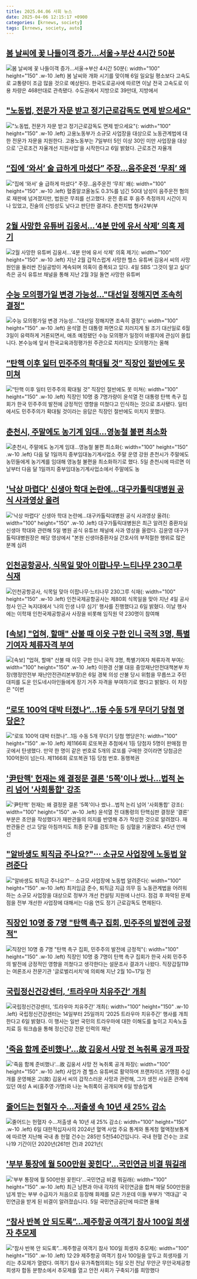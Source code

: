 ```yaml
---
title: 2025.04.06 사회 뉴스
date: 2025-04-06 12:15:17 +0900
categories: [krnews, society]
tags: [krnews, society, auto]
---
```

## [봄 날씨에 꽃 나들이객 증가…서울→부산 4시간 50분](https://n.news.naver.com/mnews/article/421/0008175892)

![봄 날씨에 꽃 나들이객 증가…서울→부산 4시간 50분](https://mimgnews.pstatic.net/image/origin/421/2025/04/06/8175892.jpg?type=nf220_150){: width="100" height="150" .w-10 .left}
봄 날씨와 개화 시기를 맞이해 6일 일요일 평소보다 고속도로 교통량이 조금 많을 것으로 예상된다. 한국도로공사에 따르면 이날 전국 고속도로 이용 차량은 468만대로 관측됐다. 수도권에서 지방으로 39만대, 지방에서

## ["노동법, 전문가 자문 받고 정기근로감독도 면제 받으세요"](https://n.news.naver.com/mnews/article/003/0013166699)

!["노동법, 전문가 자문 받고 정기근로감독도 면제 받으세요"](https://mimgnews.pstatic.net/image/origin/003/2025/04/06/13166699.jpg?type=nf220_150){: width="100" height="150" .w-10 .left}
고용노동부가 소규모 사업장을 대상으로 노동관계법에 대한 전문가 자문을 지원한다. 고용노동부는 7일부터 5인 이상 30인 미만 사업장을 대상으로 '근로조건 자율개선 지원사업'을 시작한다고 6일 밝혔다. 근로조건 자율개

## [“집에 ‘와서’ 술 급하게 마셨다” 주장…음주운전 ‘무죄’ 왜](https://n.news.naver.com/mnews/article/081/0003531100)

![“집에 ‘와서’ 술 급하게 마셨다” 주장…음주운전 ‘무죄’ 왜](https://mimgnews.pstatic.net/image/origin/081/2025/04/06/3531100.jpg?type=nf220_150){: width="100" height="150" .w-10 .left}
혈중알코올농도 0.3%를 넘긴 50대 남성이 음주운전 혐의로 재판에 넘겨졌지만, 법원은 무죄를 선고했다. 운전 종료 후 음주 측정까지 시간이 지나 있었고, 진술의 신빙성도 낮다고 판단한 결과다. 춘천지법 형사2부(부

## [2월 사망한 유튜버 김웅서…‘4분 만에 유서 삭제’ 의혹 제기](https://n.news.naver.com/mnews/article/018/0005980284)

![2월 사망한 유튜버 김웅서…‘4분 만에 유서 삭제’ 의혹 제기](https://mimgnews.pstatic.net/image/origin/018/2025/04/05/5980284.jpg?type=nf220_150){: width="100" height="150" .w-10 .left}
지난 2월 갑작스럽게 사망한 헬스 유튜버 김웅서 씨의 사망 원인을 둘러싼 진실공방이 계속되며 의혹이 증폭되고 있다. 4일 SBS ‘그것이 알고 싶다’ 측은 공식 유튜브 채널을 통해 지난 2월 3일 돌연 사망한 유튜버

## [수능 모의평가일 변경 가능성…"대선일 정해지면 조속히 결정"](https://n.news.naver.com/mnews/article/422/0000728096)

![수능 모의평가일 변경 가능성…"대선일 정해지면 조속히 결정"](https://mimgnews.pstatic.net/image/origin/422/2025/04/05/728096.jpg?type=nf220_150){: width="100" height="150" .w-10 .left}
윤석열 전 대통령 파면으로 치러지게 될 조기 대선일로 6월 3일이 유력하게 거론되면서, 애초 예정됐던 수능 모의평가 일정이 바뀔지에 관심이 쏠립니다. 본수능에 앞서 한국교육과정평가원 주관으로 치러지는 모의평가는 올해

## [“탄핵 이후 일터 민주주의 확대될 것” 직장인 절반에도 못 미쳐](https://n.news.naver.com/mnews/article/032/0003361497)

![“탄핵 이후 일터 민주주의 확대될 것” 직장인 절반에도 못 미쳐](https://mimgnews.pstatic.net/image/origin/032/2025/04/06/3361497.jpg?type=nf220_150){: width="100" height="150" .w-10 .left}
직장인 10명 중 7명가량이 윤석열 전 대통령 탄핵 촉구 집회가 한국 민주주의 발전에 긍정적인 영향을 미쳤다고 인식하는 것으로 조사됐다. 일터에서도 민주주의가 확대될 것이라는 응답은 직장인 절반에도 미치지 못했다.

## [춘천시, 주말에도 농기계 임대…영농철 불편 최소화](https://n.news.naver.com/mnews/article/001/0015312804)

![춘천시, 주말에도 농기계 임대…영농철 불편 최소화](https://mimgnews.pstatic.net/image/origin/001/2025/04/05/15312804.jpg?type=nf220_150){: width="100" height="150" .w-10 .left}
다음 달 1일까지 중부임대농기계사업소 주말 운영 강원 춘천시가 주말에도 농민들에게 농기계를 임대해 영농철 불편을 최소화하기로 했다. 5일 춘천시에 따르면 이날부터 다음 달 1일까지 중부임대농기계사업소에서 주말에도 농

## ['낙상 마렵다' 신생아 학대 논란에…대구카톨릭대병원 공식 사과영상 올려](https://n.news.naver.com/mnews/article/082/0001319758)

!['낙상 마렵다' 신생아 학대 논란에…대구카톨릭대병원 공식 사과영상 올려](https://mimgnews.pstatic.net/image/origin/082/2025/04/05/1319758.jpg?type=nf220_150){: width="100" height="150" .w-10 .left}
대구가톨릭대병원은 최근 알려진 중환자실 신생아 학대와 관련해 5일 병원 공식 유튜브 채널에 사과 영상을 올렸다. 김윤영 대구가톨릭대병원장은 해당 영상에서 "본원 신생아중환자실 간호사의 부적절한 행위로 많은 분께 심려

## [인천공항공사, 식목일 맞아 이팝나무·느티나무 230그루 식재](https://n.news.naver.com/mnews/article/005/0001767968)

![인천공항공사, 식목일 맞아 이팝나무·느티나무 230그루 식재](https://mimgnews.pstatic.net/image/origin/005/2025/04/06/1767968.jpg?type=nf220_150){: width="100" height="150" .w-10 .left}
인천국제공항공사는 제80회 식목일을 맞아 지난 4일 공사 청사 인근 녹지대에서 ‘나의 인생 나무 심기’ 행사를 진행했다고 6일 밝혔다. 이날 행사에는 이학재 인천국제공항공사 사장을 비롯해 임직원 약 230명이 참여해

## [[속보] "업혀, 할매" 산불 때 이웃 구한 인니 국적 3명, 특별기여자 체류자격 부여](https://n.news.naver.com/mnews/article/082/0001319772)

![[속보] "업혀, 할매" 산불 때 이웃 구한 인니 국적 3명, 특별기여자 체류자격 부여](https://mimgnews.pstatic.net/image/origin/082/2025/04/06/1319772.jpg?type=nf220_150){: width="100" height="150" .w-10 .left}
이한경 산불 대응 중앙재난안전대책본부 차장(행정안전부 재난안전관리본부장)은 6일 경북 의성 산불 당시 위험을 무릅쓰고 주민 대피를 도운 인도네시아인들에게 장기 거주 자격을 부여하기로 했다고 밝혔다. 이 차장은 "이번

## [“로또 100억 대박 터졌나”…1등 수동 5개 무더기 당첨 명당은?](https://n.news.naver.com/mnews/article/022/0004025260)

![“로또 100억 대박 터졌나”…1등 수동 5개 무더기 당첨 명당은?](https://mimgnews.pstatic.net/image/origin/022/2025/04/06/4025260.jpg?type=nf220_150){: width="100" height="150" .w-10 .left}
제1166회 로또복권 추첨에서 1등 당첨자 5명이 판매점 한 곳에서 탄생했다. 만약 한 명이 같은 번호로 5개의 로또를 구매한 것이라면 당첨금은 100억원이 넘는다. 제1166회 로또복권 1등 당첨 번호. 동행복권

## ['尹탄핵' 헌재는 왜 결정문 결론 '5쪽'이나 썼나…법적 논리 넘어 '사회통합' 강조](https://n.news.naver.com/mnews/article/011/0004470560)

!['尹탄핵' 헌재는 왜 결정문 결론 '5쪽'이나 썼나…법적 논리 넘어 '사회통합' 강조](https://mimgnews.pstatic.net/image/origin/011/2025/04/06/4470560.jpg?type=nf220_150){: width="100" height="150" .w-10 .left}
윤석열 전 대통령의 탄핵심판 결정문 '결론' 부분은 초안을 작성했다가 재판관들의 의지를 반영해 추가 작성한 것으로 알려졌다. 재판관들은 선고 당일 아침까지도 최종 문구를 검토하는 등 심혈을 기울였다. 45년 만에 선

## ["알바생도 퇴직금 주나요?"··· 소규모 사업장에 노동법 알려준다](https://n.news.naver.com/mnews/article/469/0000857902)

!["알바생도 퇴직금 주나요?"··· 소규모 사업장에 노동법 알려준다](https://mimgnews.pstatic.net/image/origin/469/2025/04/06/857902.jpg?type=nf220_150){: width="100" height="150" .w-10 .left}
최저임금 준수, 퇴직금 지급 의무 등 노동관계법을 어려워하는 소규모 사업장을 대상으로 정부가 개선 컨설팅 지원에 나선다. 점검 후 파악된 문제점을 전부 개선한 사업장에 대해서는 다음 연도 정기 근로감독도 면제된다.

## [직장인 10명 중 7명 "탄핵 촉구 집회, 민주주의 발전에 긍정적"](https://n.news.naver.com/mnews/article/421/0008176062)

![직장인 10명 중 7명 "탄핵 촉구 집회, 민주주의 발전에 긍정적"](https://mimgnews.pstatic.net/image/origin/421/2025/04/06/8176062.jpg?type=nf220_150){: width="100" height="150" .w-10 .left}
직장인 10명 중 7명이 탄핵 촉구 집회가 한국 사회 민주주의 발전에 긍정적인 영향을 끼쳤다고 생각한다는 설문조사 결과가 나왔다. 직장갑질119는 여론조사 전문기관 '글로벌리서치'에 의뢰해 지난 2월 10~17일 전

## [국립정신건강센터, ‘트라우마 치유주간’ 개최](https://n.news.naver.com/mnews/article/022/0004025324)

![국립정신건강센터, ‘트라우마 치유주간’ 개최](https://mimgnews.pstatic.net/image/origin/022/2025/04/06/4025324.jpg?type=nf220_150){: width="100" height="150" .w-10 .left}
국립정신건강센터는 14일부터 25일까지 ‘2025 트라우마 치유주간’ 행사를 개최한다고 6일 밝혔다. 이 행사는 일반 국민의 트라우마에 대한 이해도를 높이고 지속노출치료 등 워크숍을 통해 정신건강 전문 인력의 재난

## ['죽음 함께 준비했나'…故 김웅서 사망 전 녹취록 공개 파장](https://n.news.naver.com/mnews/article/015/0005115525)

!['죽음 함께 준비했나'…故 김웅서 사망 전 녹취록 공개 파장](https://mimgnews.pstatic.net/image/origin/015/2025/04/06/5115525.jpg?type=nf220_150){: width="100" height="150" .w-10 .left}
사업가 겸 헬스 유튜버로 활약하며 프랜차이즈 가맹점 수십 개를 운영해온 고(故) 김웅서 씨의 갑작스러운 사망과 관련해, 그가 생전 사실혼 관계에 있던 여성 A 씨(홍주영·가명)와 나눈 녹취록이 공개되며 6일 방송업계

## [줄어드는 헌혈자 수…저출생 속 10년 새 25% 감소](https://n.news.naver.com/mnews/article/055/0001246767)

![줄어드는 헌혈자 수…저출생 속 10년 새 25% 감소](https://mimgnews.pstatic.net/image/origin/055/2025/04/06/1246767.jpg?type=nf220_150){: width="100" height="150" .w-10 .left}
6일 대한적십자사의 2024년 혈액 사업 주요 통계와 통계청 혈액정보통계에 따르면 지난해 국내 총 헌혈 건수는 285만 5천540건입니다. 국내 헌혈 건수는 코로나19 기간이던 2020년(261만 건)과 2021년(

## ['부부 통장에 월 500만원 꽂힌다'…국민연금 비결 뭐길래](https://n.news.naver.com/mnews/article/374/0000433543)

!['부부 통장에 월 500만원 꽂힌다'…국민연금 비결 뭐길래](https://mimgnews.pstatic.net/image/origin/374/2025/04/05/433543.jpg?type=nf220_150){: width="100" height="150" .w-10 .left}
최근 남편과 아내 각자의 국민연금을 합쳐 매달 500만원을 넘게 받는 부부 수급자가 처음으로 등장해 화제를 모은 가운데 이들 부부가 '역대급' 국민연금을 받게 된 비결이 알려졌습니다. 5일 국민연금공단에 따르면 올해

## [“참사 반복 안 되도록”…제주항공 여객기 참사 100일 희생자 추모제](https://n.news.naver.com/mnews/article/005/0001767894)

![“참사 반복 안 되도록”…제주항공 여객기 참사 100일 희생자 추모제](https://mimgnews.pstatic.net/image/origin/005/2025/04/05/1767894.jpg?type=nf220_150){: width="100" height="150" .w-10 .left}
12·29 제주항공 여객기 참사 100일을 앞두고 희생자를 기리는 추모제가 열렸다. 여객기 참사 유가족협의회는 5일 오전 전남 무안군 무안국제공항 희생자 합동 분향소에서 추모제를 열고 안전 사회가 구축되기를 희망했다

